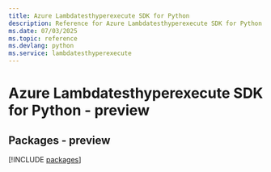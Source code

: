 ```yaml
---
title: Azure Lambdatesthyperexecute SDK for Python
description: Reference for Azure Lambdatesthyperexecute SDK for Python
ms.date: 07/03/2025
ms.topic: reference
ms.devlang: python
ms.service: lambdatesthyperexecute
---
```

# Azure Lambdatesthyperexecute SDK for Python - preview
## Packages - preview
[!INCLUDE [packages](lambdatesthyperexecute-index.md)]